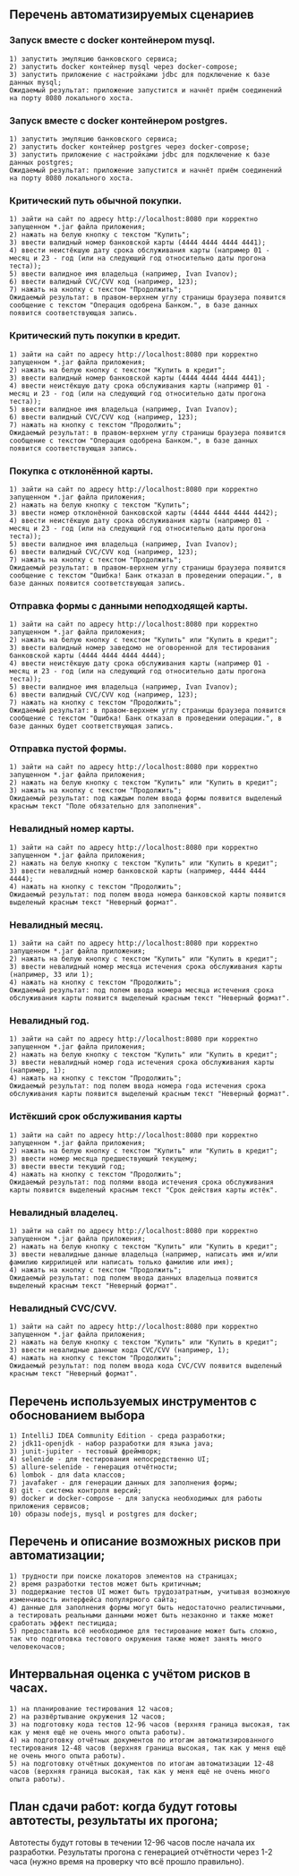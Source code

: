 ## Перечень автоматизируемых сценариев

### Запуск вместе с docker контейнером mysql.

	1) запустить эмуляцию банковского сервиса;
	2) запустить docker контейнер mysql через docker-compose;
	3) запустить приложение с настройками jdbc для подключение к базе данных mysql;
	Ожидаемый результат: приложение запустится и начнёт приём соединений на порту 8080 локального хоста.

### Запуск вместе с docker контейнером postgres.

	1) запустить эмуляцию банковского сервиса;
	2) запустить docker контейнер postgres через docker-compose;
	3) запустить приложение с настройками jdbc для подключение к базе данных postgres;
	Ожидаемый результат: приложение запустится и начнёт приём соединений на порту 8080 локального хоста.

### Критический путь обычной покупки.

	1) зайти на сайт по адресу http://localhost:8080 при корректно запущенном *.jar файла приложения;
	2) нажать на белую кнопку с текстом "Купить";
	3) ввести валидный номер банковской карты (4444 4444 4444 4441);
	4) ввести неистёкшую дату срока обслуживания карты (например 01 - месяц и 23 - год (или на следующий год относительно даты прогона теста));
	5) ввести валидное имя владельца (например, Ivan Ivanov);
	6) ввести валидный CVC/CVV код (например, 123);
	7) нажать на кнопку с текстом "Продолжить";
	Ожидаемый результат: в правом-верхнем углу страницы браузера появится сообщение с текстом "Операция одобрена Банком.", в базе данных появится соответствующая запись.

### Критический путь покупки в кредит.

	1) зайти на сайт по адресу http://localhost:8080 при корректно запущенном *.jar файла приложения;
	2) нажать на белую кнопку с текстом "Купить в кредит";
	3) ввести валидный номер банковской карты (4444 4444 4444 4441);
	4) ввести неистёкшую дату срока обслуживания карты (например 01 - месяц и 23 - год (или на следующий год относительно даты прогона теста));
	5) ввести валидное имя владельца (например, Ivan Ivanov);
	6) ввести валидный CVC/CVV код (например, 123);
	7) нажать на кнопку с текстом "Продолжить";
	Ожидаемый результат: в правом-верхнем углу страницы браузера появится сообщение с текстом "Операция одобрена Банком.", в базе данных появится соответствующая запись.

### Покупка с отклонённой карты.

	1) зайти на сайт по адресу http://localhost:8080 при корректно запущенном *.jar файла приложения;
	2) нажать на белую кнопку с текстом "Купить";
	3) ввести номер отклонённой банковской карты (4444 4444 4444 4442);
	4) ввести неистёкшую дату срока обслуживания карты (например 01 - месяц и 23 - год (или на следующий год относительно даты прогона теста));
	5) ввести валидное имя владельца (например, Ivan Ivanov);
	6) ввести валидный CVC/CVV код (например, 123);
	7) нажать на кнопку с текстом "Продолжить";
	Ожидаемый результат: в правом-верхнем углу страницы браузера появится сообщение с текстом "Ошибка! Банк отказал в проведении операции.", в базе данных появится соответствующая запись.

### Отправка формы с данными неподходящей карты.

	1) зайти на сайт по адресу http://localhost:8080 при корректно запущенном *.jar файла приложения;
	2) нажать на белую кнопку с текстом "Купить" или "Купить в кредит";
	3) ввести валидный номер заведомо не оговоренной для тестирования банковской карты (4444 4444 4444 4444);
	4) ввести неистёкшую дату срока обслуживания карты (например 01 - месяц и 23 - год (или на следующий год относительно даты прогона теста));
	5) ввести валидное имя владельца (например, Ivan Ivanov);
	6) ввести валидный CVC/CVV код (например, 123);
	7) нажать на кнопку с текстом "Продолжить";
	Ожидаемый результат: в правом-верхнем углу страницы браузера появится сообщение с текстом "Ошибка! Банк отказал в проведении операции.", в базе данных будет соответствующая запись.

### Отправка пустой формы.

	1) зайти на сайт по адресу http://localhost:8080 при корректно запущенном *.jar файла приложения;
	2) нажать на белую кнопку с текстом "Купить" или "Купить в кредит";
	3) нажать на кнопку с текстом "Продолжить";
	Ожидаемый результат: под каждым полем ввода формы появится выделеный красным текст "Поле обязательно для заполнения".

### Невалидный номер карты.

	1) зайти на сайт по адресу http://localhost:8080 при корректно запущенном *.jar файла приложения;
	2) нажать на белую кнопку с текстом "Купить" или "Купить в кредит";
	3) ввести невалидный номер банковской карты (например, 4444 4444 4444);
	4) нажать на кнопку с текстом "Продолжить";
	Ожидаемый результат: под полем ввода номера банковской карты появится выделеный красным текст "Неверный формат".

### Невалидный месяц.

	1) зайти на сайт по адресу http://localhost:8080 при корректно запущенном *.jar файла приложения;
	2) нажать на белую кнопку с текстом "Купить" или "Купить в кредит";
	3) ввести невалидный номер месяца истечения срока обслуживания карты (например, 33 или 1);
	4) нажать на кнопку с текстом "Продолжить";
	Ожидаемый результат: под полем ввода номера месяца истечения срока обслуживания карты появится выделеный красным текст "Неверный формат".

### Невалидный год.

	1) зайти на сайт по адресу http://localhost:8080 при корректно запущенном *.jar файла приложения;
	2) нажать на белую кнопку с текстом "Купить" или "Купить в кредит";
	3) ввести невалидный номер года истечения срока обслуживания карты (например, 1);
	4) нажать на кнопку с текстом "Продолжить";
	Ожидаемый результат: под полем ввода номера года истечения срока обслуживания карты появится выделеный красным текст "Неверный формат".

### Истёкший срок обслуживания карты

	1) зайти на сайт по адресу http://localhost:8080 при корректно запущенном *.jar файла приложения;
	2) нажать на белую кнопку с текстом "Купить" или "Купить в кредит";
	3) ввести номер месяца предшествующий текущему;
	3) ввести ввести текущий год;
	4) нажать на кнопку с текстом "Продолжить";
	Ожидаемый результат: под полями ввода истечения срока обслуживания карты появится выделеный красным текст "Срок действия карты истёк".

### Невалидный владелец.

	1) зайти на сайт по адресу http://localhost:8080 при корректно запущенном *.jar файла приложения;
	2) нажать на белую кнопку с текстом "Купить" или "Купить в кредит";
	3) ввести невалидные данные владельца (например, написать имя и/или фамилию киррилицей или написать только фамилию или имя);
	4) нажать на кнопку с текстом "Продолжить";
	Ожидаемый результат: под полем ввода данных владельца появится выделеный красным текст "Неверный формат".

### Невалидный CVC/CVV.

	1) зайти на сайт по адресу http://localhost:8080 при корректно запущенном *.jar файла приложения;
	2) нажать на белую кнопку с текстом "Купить" или "Купить в кредит";
	3) ввести невалидные данные кода CVC/CVV (например, 1);
	4) нажать на кнопку с текстом "Продолжить";
	Ожидаемый результат: под полем ввода кода CVC/CVV появится выделеный красным текст "Неверный формат".

## Перечень используемых инструментов с обоснованием выбора

	1) IntelliJ IDEA Community Edition - среда разработки;
	2) jdk11-openjdk - набор разработки для языка java;
	3) junit-jupiter - тестовый фреймворк;
	4) selenide - для тестирования непосредственно UI;
	5) allure-selenide - генерация отчётности;
	6) lombok - для data классов;
	7) javafaker - для генерации данных для заполнения формы;
	8) git - система контроля версий;
	9) docker и docker-compose - для запуска необходимых для работы приложения сервисов;
	10) образы nodejs, mysql и postgres для docker;

## Перечень и описание возможных рисков при автоматизации;

	1) трудности при поиске локаторов элементов на страницах;
	2) время разработки тестов может быть критичным;
	3) поддержание тестов UI может быть трудозатратным, учитывая возможную изменчивость интерфейса популярного сайта;
	4) данные для заполнения формы могут быть недостаточно реалистичными, а тестировать реальными данными может быть незаконно и также может сработать эффект пестицида;
	5) предоставить всё необходимое для тестирование может быть сложно, так что подготовка тестового окружения также может занять много человекочасов;

## Интервальная оценка с учётом рисков в часах.

	1) на планирование тестирования 12 часов;
	2) на развёртывание окружения 12 часов;
	3) на подготовку кода тестов 12-96 часов (верхняя граница высокая, так как у меня ещё не очень много опыта работы).
	4) на подготовку отчётных документов по итогам автоматизированного тестирования 12-48 часов (верхняя граница высокая, так как у меня ещё не очень много опыта работы).
	5) на подготовку отчётных документов по итогам автоматизации 12-48 часов (верхняя граница высокая, так как у меня ещё не очень много опыта работы).

## План сдачи работ: когда будут готовы автотесты, результаты их прогона;

Автотесты будут готовы в течении 12-96 часов после начала их разработки. Результаты прогона с генерацией отчётности
через 1-2 часа (нужно время на проверку что всё прошло правильно).

